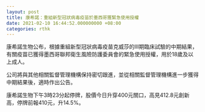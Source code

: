 ```yaml
---
layout: post
title: 康希諾：重組新型冠狀病毒疫苗於墨西哥獲緊急使用授權
date: 2021-02-10 16:44:52.000000000 +08:00
categories: rthk
---
```


康希諾生物公布，根據重組新型冠狀病毒疫苗克威莎的III期臨床試驗的中期結果，有關疫苗已獲得墨西哥聯邦衛生風險防護委員會的緊急使用授權，用於18歲及以上成人。

公司將與其他相關監督管理機構保持密切跟進，並從相關監督管理機構進一步獲得中期結果後，適時作出公告。

康希諾生物下午3時23分起停牌，股價今日升穿400元關口，高見412.8元創新高，停牌前報410元，升14.5%。
